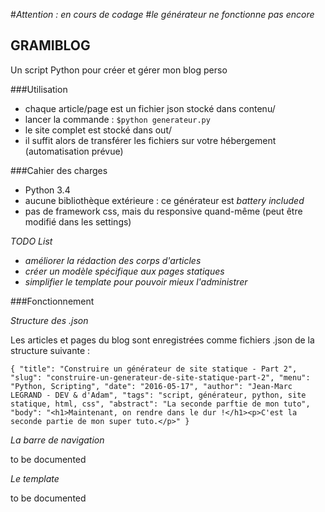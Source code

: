 #*Attention : en cours de codage*
#*le générateur ne fonctionne pas encore*

## GRAMIBLOG
Un script Python pour créer et gérer mon blog perso

###Utilisation
- chaque article/page est un fichier json stocké dans contenu/ 
- lancer la commande : ```$python generateur.py```
- le site complet est stocké dans out/
- il suffit alors de transférer les fichiers sur votre hébergement (automatisation prévue)

###Cahier des charges
- Python 3.4
- aucune bibliothèque extérieure : ce générateur est *battery included*
- pas de framework css, mais du responsive quand-même (peut être modifié dans les settings)

*TODO List*
- *améliorer la rédaction des corps d'articles*
- *créer un modèle spécifique aux pages statiques*
- *simplifier le template pour pouvoir mieux l'administrer*

###Fonctionnement

*Structure des .json*

Les articles et pages du blog sont enregistrées comme fichiers .json de la structure suivante :

`{
	"title": "Construire un générateur de site statique - Part 2",
	"slug": "construire-un-generateur-de-site-statique-part-2",
	"menu": "Python, Scripting",
	"date": "2016-05-17",
	"author": "Jean-Marc LEGRAND - DEV & d'Adam",
	"tags": "script, générateur, python, site statique, html, css",
	"abstract": "La seconde parftie de mon tuto",
	"body": "<h1>Maintenant, on rendre dans le dur !</h1><p>C'est la seconde partie de mon super tuto.</p>"
}
`

*La barre de navigation*

to be documented

*Le template*

to be documented
